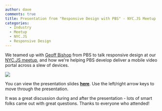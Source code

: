 ```yaml
---
author: dave
comments: true
title: Presentation from "Responsive Design with PBS" - NYC.JS Meetup
categories:
  - Industry
  - Meetup
  - NYC.JS
  - Responsive Design
---
```


We teamed up with [Geoff Bishop](http://www.twitter.com/gabishop) from PBS to talk responsive design at our [NYC.JS meetup](http://www.meetup.com/New-York-Ext-JS-Meetup/), and how we're helping PBS develop deliver a mobile video portal across a slew of devices.

![](../assets/uploads//2012/07/AyCyI59CAAABvFX-468x350.jpg)




You can view the presentation slides [**here**](http://moduscreate.com/presentations/responsive-design-7-17/). Use the left/right arrow keys to move through the presentation.




It was a great discussion during and after the presentation - lots of smart folks came out with great questions. Thanks to everyone who attended!
